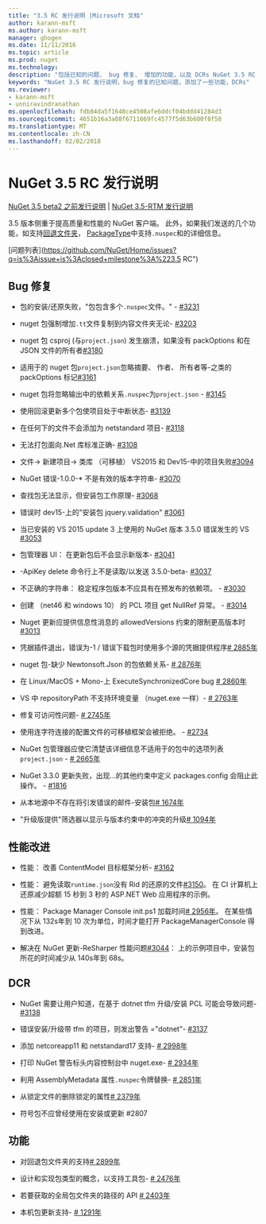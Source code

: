 ```yaml
---
title: "3.5 RC 发行说明 |Microsoft 文档"
author: karann-msft
ms.author: karann-msft
manager: ghogen
ms.date: 11/11/2016
ms.topic: article
ms.prod: nuget
ms.technology: 
description: "包括已知的问题、 bug 修复、 增加的功能，以及 DCRs NuGet 3.5 RC 的发行说明。"
keywords: "NuGet 3.5 RC 发行说明，bug 修复的已知问题，添加了一些功能，DCRs"
ms.reviewer:
- karann-msft
- unniravindranathan
ms.openlocfilehash: fdb84da5f1648ce4508afe6ddcf04bddd41284d3
ms.sourcegitcommit: 4651b16a3a08f6711669fc4577f5d63b600f8f58
ms.translationtype: MT
ms.contentlocale: zh-CN
ms.lasthandoff: 02/02/2018
---
```

# <a name="nuget-35-rc-release-notes"></a>NuGet 3.5 RC 发行说明

[NuGet 3.5 beta2 之前发行说明](../release-notes/nuget-3.5-Beta2.md) | [NuGet 3.5-RTM 发行说明](../release-notes/nuget-3.5-RTM.md)

3.5 版本侧重于提高质量和性能的 NuGet 客户端。 此外，如果我们发送的几个功能，如支持[回退文件夹](https://github.com/NuGet/Home/issues/2899)， [PackageType](https://github.com/NuGet/Home/issues/2476)中支持`.nuspec`和的详细信息。

[问题列表](https://github.com/NuGet/Home/issues?q=is%3Aissue+is%3Aclosed+milestone%3A%223.5 RC")

## <a name="bug-fixes"></a>Bug 修复

* 包的安装/还原失败，"包包含多个`.nuspec`文件。" - [#3231](https://github.com/NuGet/Home/issues/3231)

* nuget 包强制增加`.tt`文件复制到内容文件夹无论- [#3203](https://github.com/NuGet/Home/issues/3203)

* nuget 包 csproj (与`project.json`) 发生崩溃，如果没有 packOptions 和在 JSON 文件的所有者[#3180](https://github.com/NuGet/Home/issues/3180)

* 适用于的 nuget 包`project.json`忽略摘要、 作者、 所有者等-之类的 packOptions 标记[#3161](https://github.com/NuGet/Home/issues/3161)

* nuget 包将忽略输出中的依赖关系`.nuspec`为`project.json`  -  [#3145](https://github.com/NuGet/Home/issues/3145)

* 使用回滚更新多个包使项目处于中断状态- [#3139](https://github.com/NuGet/Home/issues/3139)

* 在任何下的文件不会添加为 netstandard 项目- [#3118](https://github.com/NuGet/Home/issues/3118)

* 无法打包面向.Net 库标准正确- [#3108](https://github.com/NuGet/Home/issues/3108)

* 文件-> 新建项目-> 类库 （可移植） VS2015 和 Dev15-中的项目失败[#3094](https://github.com/NuGet/Home/issues/3094)

* NuGet 错误-1.0.0-* 不是有效的版本字符串- [#3070](https://github.com/NuGet/Home/issues/3070)

* 查找包无法显示，但安装包工作原理- [#3068](https://github.com/NuGet/Home/issues/3068)

* 错误时 dev15-上的"安装包 jquery.validation" [#3061](https://github.com/NuGet/Home/issues/3061)

* 当已安装的 VS 2015 update 3 上使用的 NuGet 版本 3.5.0 错误发生的 VS [#3053](https://github.com/NuGet/Home/issues/3053)

* 包管理器 UI： 在更新包后不会显示新版本- [#3041](https://github.com/NuGet/Home/issues/3041)

* -ApiKey delete 命令行上不是读取/以发送 3.5.0-beta- [#3037](https://github.com/NuGet/Home/issues/3037)

* 不正确的字符串： 稳定程序包版本不应具有在预发布的依赖项。 - [#3030](https://github.com/NuGet/Home/issues/3030)

* 创建 （net46 和 windows 10） 的 PCL 项目 get NullRef 异常。 - [#3014](https://github.com/NuGet/Home/issues/3014)

* Nuget 更新应提供信息性消息的 allowedVersions 约束的限制更高版本时[#3013](https://github.com/NuGet/Home/issues/3013)

* 凭据插件退出，错误为-1 / 错误下载包时使用多个源的凭据提供程序[# 2885年](https://github.com/NuGet/Home/issues/2885)

* nuget 包-缺少 Newtonsoft.Json 的包依赖关系- [# 2876年](https://github.com/NuGet/Home/issues/2876)

* 在 Linux/MacOS + Mono-上 ExecuteSynchronizedCore bug [# 2860年](https://github.com/NuGet/Home/issues/2860)

* VS 中 repositoryPath 不支持环境变量 （nuget.exe 一样）- [# 2763年](https://github.com/NuGet/Home/issues/2763)

* 修复可访问性问题- [# 2745年](https://github.com/NuGet/Home/issues/2745)

* 使用连字符连接的配置文件的可移植框架会被拒绝。 - [#2734](https://github.com/NuGet/Home/issues/2734)

* NuGet 包管理器应使它清楚该详细信息不适用于的包中的选项列表`project.json`  -  [# 2665年](https://github.com/NuGet/Home/issues/2665)

* NuGet 3.3.0 更新失败，出现...的其他约束中定义 packages.config 会阻止此操作。 - [#1816](https://github.com/NuGet/Home/issues/1816)

* 从本地源中不存在将引发错误的邮件-安装包[# 1674年](https://github.com/NuGet/Home/issues/1674)

* "升级版提供"筛选器以显示与版本约束中的冲突的升级[# 1094年](https://github.com/NuGet/Home/issues/1094)

## <a name="performance-improvements"></a>性能改进

* 性能： 改善 ContentModel 目标框架分析- [#3162](https://github.com/NuGet/Home/issues/3162)

* 性能： 避免读取`runtime.json`没有 Rid 的还原的文件[#3150](https://github.com/NuGet/Home/issues/3150)。 在 CI 计算机上还原减少超额 15 秒到 3 秒的 ASP.NET Web 应用程序的示例。

* 性能： Package Manager Console init.ps1 加载时间[# 2956年](https://github.com/NuGet/Home/issues/2956)。 在某些情况下从 132s年到 10 次为单位，时间才能打开 PackageManagerConsole 得到改进。

* 解决在 NuGet 更新-ReSharper 性能问题[#3044](https://github.com/NuGet/Home/issues/3044)： 上的示例项目中，安装包所花的时间减少从 140s年到 68s。

## <a name="dcrs"></a>DCR

* NuGet 需要让用户知道，在基于 dotnet tfm 升级/安装 PCL 可能会导致问题- [#3138](https://github.com/NuGet/Home/issues/3138)

* 错误安装/升级带 tfm 的项目，则发出警告 ="dotnet"- [#3137](https://github.com/NuGet/Home/issues/3137)

* 添加 netcoreapp11 和 netstandard17 支持- [# 2998年](https://github.com/NuGet/Home/issues/2998)

* 打印 NuGet 警告标头内容控制台中 nuget.exe- [# 2934年](https://github.com/NuGet/Home/issues/2934)

* 利用 AssemblyMetadata 属性`.nuspec`令牌替换- [# 2851年](https://github.com/NuGet/Home/issues/2851)

* 从锁定文件的删除锁定的属性[# 2379年](https://github.com/NuGet/Home/issues/2379)

* 符号包不应曾经使用在安装或更新 #2807

## <a name="features"></a>功能

* 对回退包文件夹的支持[# 2899年](https://github.com/NuGet/Home/issues/2899)

* 设计和实现包类型的概念，以支持工具包- [# 2476年](https://github.com/NuGet/Home/issues/2476)

* 若要获取的全局包文件夹的路径的 API [# 2403年](https://github.com/NuGet/Home/issues/2403)

* 本机包更新支持- [# 1291年](https://github.com/NuGet/Home/issues/1291)
